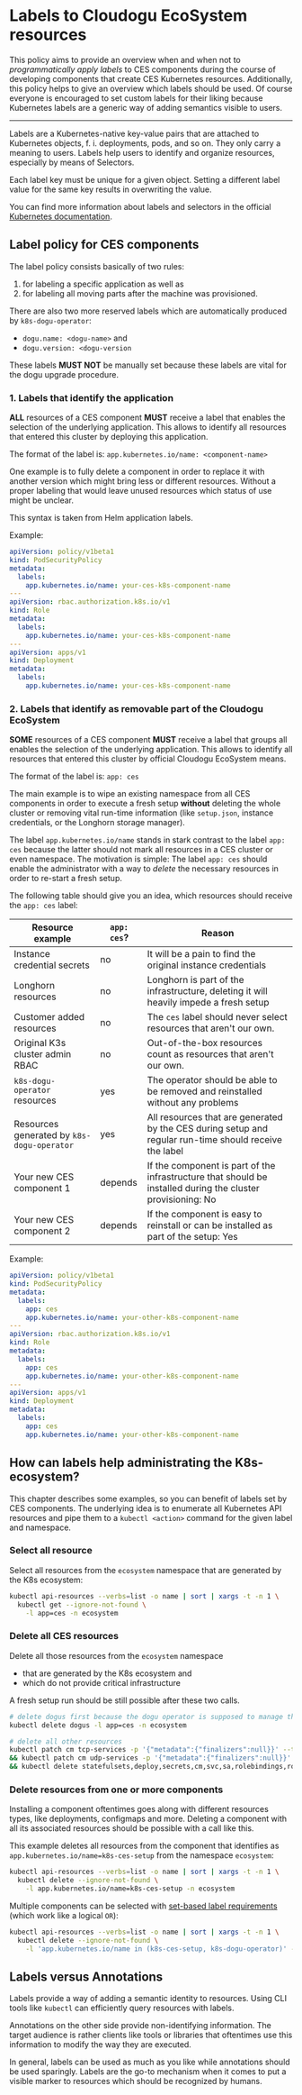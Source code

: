 # Labels to Cloudogu EcoSystem resources

This policy aims to provide an overview when and when not to _programmatically apply labels_ to CES components during the course of developing components that create CES Kubernetes resources. Additionally, this policy helps to give an overview which labels should be used. Of course everyone is encouraged to set custom labels for their liking because Kubernetes labels are a generic way of adding semantics visible to users.

---

Labels are a Kubernetes-native key-value pairs that are attached to Kubernetes objects, f. i. deployments, pods, and so on. They only carry a meaning to users. Labels help users to identify and organize resources, especially by means of Selectors.

Each label key must be unique for a given object. Setting a different label value for the same key results in overwriting the value.

You can find more information about labels and selectors in the official [Kubernetes documentation](https://kubernetes.io/docs/concepts/overview/working-with-objects/labels/).

## Label policy for CES components

The label policy consists basically of two rules: 

1. for labeling a specific application as well as 
2. for labeling all moving parts after the machine was provisioned.

There are also two more reserved labels which are automatically produced by `k8s-dogu-operator`: 
- `dogu.name: <dogu-name>` and 
- `dogu.version: <dogu-version`

These labels **MUST NOT** be manually set because these labels are vital for the dogu upgrade procedure.

### 1. Labels that identify the application

**ALL** resources of a CES component **MUST** receive a label that enables the selection of the underlying application. This allows to identify all resources that entered this cluster by deploying this application.

The format of the label is: `app.kubernetes.io/name: <component-name>`

One example is to fully delete a component in order to replace it with another version which might bring less or different resources. Without a proper labeling that would leave unused resources which status of use might be unclear.

This syntax is taken from Helm application labels.

Example:

```yaml
apiVersion: policy/v1beta1
kind: PodSecurityPolicy
metadata:
  labels:
    app.kubernetes.io/name: your-ces-k8s-component-name
---
apiVersion: rbac.authorization.k8s.io/v1
kind: Role
metadata:
  labels:
    app.kubernetes.io/name: your-ces-k8s-component-name
---
apiVersion: apps/v1
kind: Deployment
metadata:
  labels:
    app.kubernetes.io/name: your-ces-k8s-component-name
```

### 2. Labels that identify as removable part of the Cloudogu EcoSystem

**SOME** resources of a CES component **MUST** receive a label that groups all enables the selection of the underlying application. This allows to identify all resources that entered this cluster by official Cloudogu EcoSystem means.

The format of the label is: `app: ces`

The main example is to wipe an existing namespace from all CES components in order to execute a fresh setup **without** deleting the whole cluster or removing vital run-time information (like `setup.json`, instance credentials, or the Longhorn storage manager).

The label `app.kubernetes.io/name` stands in stark contrast to the label `app: ces` because the latter should not mark all resources in a CES cluster or even namespace. The motivation is simple: The label `app: ces` should enable the administrator with a way to _delete_ the necessary resources in order to re-start a fresh setup.

The following table should give you an idea, which resources should receive the `app: ces` label:

| Resource example                           | `app: ces`? | Reason                                                                                                      |
|--------------------------------------------|-------------|-------------------------------------------------------------------------------------------------------------|
| Instance credential secrets                | no          | It will be a pain to find the original instance credentials                                                 |
| Longhorn resources                         | no          | Longhorn is part of the infrastructure, deleting it will heavily impede a fresh setup                       |
| Customer added resources                   | no          | The `ces` label should never select resources that aren't our own.                                          |
| Original K3s cluster admin RBAC            | no          | Out-of-the-box resources count as resources that aren't our own.                                            |
| `k8s-dogu-operator` resources              | yes         | The operator should be able to be removed and reinstalled without any problems                              |
| Resources generated by `k8s-dogu-operator` | yes         | All resources that are generated by the CES during setup and regular run-time should receive the label      |
| Your new CES component 1                   | depends     | If the component is part of the infrastructure that should be installed during the cluster provisioning: No |
| Your new CES component 2                   | depends     | If the component is easy to reinstall or can be installed as part of the setup: Yes                         |

Example:

```yaml
apiVersion: policy/v1beta1
kind: PodSecurityPolicy
metadata:
  labels:
    app: ces
    app.kubernetes.io/name: your-other-k8s-component-name
---
apiVersion: rbac.authorization.k8s.io/v1
kind: Role
metadata:
  labels:
    app: ces
    app.kubernetes.io/name: your-other-k8s-component-name
---
apiVersion: apps/v1
kind: Deployment
metadata:
  labels:
    app: ces
    app.kubernetes.io/name: your-other-k8s-component-name
```

## How can labels help administrating the K8s-ecosystem?

This chapter describes some examples, so you can benefit of labels set by CES components. The underlying idea is to enumerate all Kubernetes API resources and pipe them to a `kubectl <action>` command for the given label and namespace.  

### Select all resource

Select all resources from the `ecosystem` namespace that are generated by the K8s ecosystem:

```bash
kubectl api-resources --verbs=list -o name | sort | xargs -t -n 1 \
  kubectl get --ignore-not-found \
    -l app=ces -n ecosystem
```

### Delete all CES resources

Delete all those resources from the `ecosystem` namespace 
- that are generated by the K8s ecosystem and 
- which do not provide critical infrastructure

A fresh setup run should be still possible after these two calls.

```bash
# delete dogus first because the dogu operator is supposed to manage those resources 
kubectl delete dogus -l app=ces -n ecosystem
```

```bash
# delete all other resources
kubectl patch cm tcp-services -p '{"metadata":{"finalizers":null}}' --type=merge || true \
&& kubectl patch cm udp-services -p '{"metadata":{"finalizers":null}}' --type=merge || true \
&& kubectl delete statefulsets,deploy,secrets,cm,svc,sa,rolebindings,roles,clusterrolebindings,clusterroles,cronjob,pvc,pv --ignore-not-found -l app=ces -n ecosystem
```

### Delete resources from one or more components

Installing a component oftentimes goes along with different resources types, like deployments, configmaps and more. Deleting a component with all its associated resources should be possible with a call like this.

This example deletes all resources from the component that identifies as `app.kubernetes.io/name=k8s-ces-setup` from the namespace `ecosystem`:

```bash
kubectl api-resources --verbs=list -o name | sort | xargs -t -n 1 \
  kubectl delete --ignore-not-found \
    -l app.kubernetes.io/name=k8s-ces-setup -n ecosystem
```

Multiple components can be selected with [set-based label requirements](https://kubernetes.io/docs/concepts/overview/working-with-objects/labels/#set-based-requirement) (which work like a logical `OR`):

```bash
kubectl api-resources --verbs=list -o name | sort | xargs -t -n 1 \
  kubectl delete --ignore-not-found \
    -l 'app.kubernetes.io/name in (k8s-ces-setup, k8s-dogu-operator)' -n ecosystem
```

## Labels versus Annotations

Labels provide a way of adding a semantic identity to resources. Using CLI tools like `kubectl` can efficiently query resources with labels.  

Annotations on the other side provide non-identifying information. The target audience is rather clients like tools or libraries that oftentimes use this information to modify the way they are executed.

In general, labels can be used as much as you like while annotations should be used sparingly. Labels are the go-to mechanism when it comes to put a visible marker to resources which should be recognized by humans.
